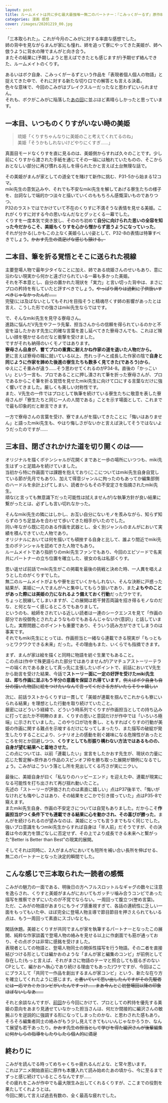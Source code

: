 ```yaml
---
layout: post
title: ルームメイトは共に歩む最大最強唯一無二のパートナー：『こみっくがーるず』原作88話
categories: 漫画 感想
cover: /images/20201219_00.jpg
---
```


「三本取られた」。これが今月のこみがに対する率直な感想でした。  
姉の背中を見ながらまんが家にも憧れ、姉を追って寮にやってきた美姫が、姉へ倣うように背水の陣でまんがと向き合う。  
またその結果に(予期しようと思えばできたとも感じますが)予期せず絡んできた、ルームメイトのくりす。  

あるいはボク自身、こみっくがーるずという作品を「表現者個人個人の物語」と捉えてきた中で、それに対する新たな切り口での解答とも言える決着。  
色々な意味で、今回のこみがはブレイクスルーだったなと思わずにいられません。  
それも、ボクがこみがに陥落した[あの回][Ref1]に並ぶほど素晴らしかったと思っています。

## 一本目、いつものくりすがいない時の美姫

> 琉姫「くりすちゃんなりに美姫のこと考えてくれてるのね」  
美姫「そうかもしれないけどやりにくすぎ……」

真面目モードなくりすを直に見るのは、美姫側からすれば久々のことです。少し前にくりすから渡された手紙を通じてその一端には触れていたものの、そこからおとなしい部分に再び慣れる兆しを得られたかと言えば土台無理な話で。

その美姫がまんが家としての道全てを賭けて新作に挑む、P31-5から始まる12コマ。  
miki先生の意気込みや、それでも不安なmiki先生を解してあげる寮生たちの様子を、台詞なしで端的かつ淡々と描いていくのももちろん感慨深いものでありつつ、  
P32のラストではでかけていて不在のくりすに不満そうな表情を見せる美姫。これがくりすに対する今の思いなんだなとグッとくる一幕でした。  
くりすを一度本気で突き放し、そののち初めて**自分に向けられた思いの全容を知った今だからこそ、美姫もくりすを心から憎からず思うようになっていった**。  
それが分かる(しかもこの上なく美姫らしい)姿として、P32-8の表情は特筆すべきでしょう。~~かおす先生の満足げな感じも頷ける。~~

## 二本目、筆を折る覚悟とそこに送られた視線

主要登場人物で最年少タイなことに加え、姉である琉姫さんのせいもあり、意に沿わない現実から何かと遠ざけられている一幕も多かった美姫。  
それを不本意とし、自分の置かれた現状を「実力」と言い切った背中は、まさにプロの矜持を有していたと評すべきでしょう。~~やっぱり周りは過剰に子供扱いすべきじゃなかったんだ……~~  
完璧(には及ばないとしてもそれ)を目指そうと精魂尽くす姉の影響があったとは言え、こうした形での強さはmiki先生ならではです。

で、そんなmiki先生を見守る寮母さん。  
進路に悩んだV先生やフーラ先輩、担当さんからの信頼を得られているのかと不安を溢したかおす先生に的確な言葉を差し延べてきた寮母さんでも、これほど険しい顔を覗かせるのだなと衝撃を受けました。  
ですがそれも納得のいくモノではあります。  
**寮母さん自身が、嘗てプロの重責に耐えかね作家の道を退いた人物だから。**  
更に言えば寮母の職に就いている以上、売れっ子へと成長した作家の陰で**自身と同じように作家を諦めた後進の寮生たちも数多く見てきた(であろう)から**。  
ゆえにこそ重みが違う……そう思わせてくれるのがP34-8。直後の「かっこいい」という一言も、プロであることに押し潰されて筆を折った寮母さんが、プロであるからこそ筆を折る覚悟を見せたmiki先生に向けて口にする言葉なだけに強く響いてきました。厳しくも美しい対称性です。  
また、V先生の一件ではプロとして執筆を続けている寮生たちに敬意を表した寮母さんが「寮生たちと同じ一人の人間である」ことを示す場面として、これまでで最も印象的だと断言できます。

一方で寮母さんの言葉を受け、寮でまんがを描いてきたことに「悔いはありません」と語ったmiki先生も、やはり悔しさがないかと言えば決してそうではないようだったのですが……

## 三本目、閉ざされかけた道を切り開くのは――

オリジナルを描くポテンシャルが花開くまであと一歩の場所にいつつも、miki先生はずっと足踏みを続けていました。  
当初から特に作画面では課題を抱えており(ここについてはmiki先生自身自覚している節が先月でもあり)、加えて得意ジャンルに拘ったのもあってか編集部側のハードルを余計上げてしまい、読者からもその不安定さを指摘されたmiki先生。  
頑な(と言っても無意識下だった可能性は拭えませんが)な執筆方針が良い結果に繋がったとは、必ずしも言い切れなかった。

そんなmiki先生の隣にはしかし、お互い自分にないモノを羨みながら、知らず知らずのうち足並みを合わせて歩いてきた相手がいたのでした。  
同い年ながら既に花のある作画を武器とし、全く別ジャンルのまんがにおいて実績を積んできていた人物であり。  
オリジナルにおいては何を描いても頓挫する自身と比して、誰より間近でmiki先生のポテンシャルを認めてきた人物でもあり。  
ルームメイトであり指折りのmiki先生ファンでもあり、今回のエピソードで名実共にパートナーの立ち位置を確立した、彼女の名は私部くりす。

思い返せば前話でmiki先生がこの掲載を最後の挑戦と決めた時、一人異を唱えようとしたのがくりすでした。  
無二のルームメイトがよもや寮を出ていくかもしれない、そんな決断に戸惑った結果が、美姫に一人でまんがへと集中してもらう狙いであり、また**よもやのことがあった際には美姫の力になれるよう備えておく行動**だったワケです。  
ちょっと脱線してしまいますが、この展開は若干賛否両論を招き得るモノなのだな、と何となーく感じるところでもありまして。  
というのも、絵師をされている近しい読者は一連のシークエンスを見て「作画の部分でお役御免とされたようなものでもあるんじゃないか(意訳)」と話していました。実際問題このポイントも重要であり、そういう読み方ができてしまうのは事実です。  
それでもmiki先生にとっては、作画担当と一緒なら連載できる現実が「もっともっとワクワクできる未来」だった。その理由もまた、いくらでも指摘できます。

まず、まんが家は絵を描くと同時に物語を紡ぐ生業でもあること。  
この点は(作中で殊更語られた部分ではありませんが)アマチュアストーリーテラーの端くれである身として真っ先に主張したいポイントで、前話においてV先生から助言を受けた結果、今話で**ストーリー面に一定の好評を受けたmiki先生は、即ち作画に並ぶもう半分の意義を保証され得ています**。~~例えばボク自身も自分の描いた物語に絵をつけたいなんて言ってくださる方がいたらそりゃ嬉しい~~

次に、前話ラストからくりすは一貫して「美姫が連載を掴んでこれからも寮にいられる結果」を理想とした行動を取り続けていたこと。  
厳密にはどういう経緯で、どういう時系列でくりすが作画担当としての持ち込みに打って出たか不明瞭のまま、くりすの思いと意図だけが作中では「いろいろ極端」に示されていました。このやり口が功を奏し、ともすればくりすの行動が美姫の作画に関する難点を示唆するだけになってしまったり、また描写の破綻が発生したりすることにより、シナリオ上の感動を削ぐ雑味になる危険性があったところを何とか回避しつつ、**くりすとしても形振り構わない方法ではあるものの、自身が望む結果へと着地させた**。  
この点については、以前「連載したい」宣言をしたかおす先生が、現状の力量に応じた暫定解=原作あり作品のスピンオフ枠を勝ち取った展開が類例になるでしょう。こみがはこういう落とし所を見出してくる巧さが実にニクい。

最後に、美姫自身が曰く「私なりのハッピーエンド」を迎えた中、連載が現実になる可能性を打ち出されて再び揺れ動いたこと。  
先述の「ストーリーが評価されたのは素直に嬉しい」点はP37後半で、「悔いがなけれども悔やしさはあり、その結果をどこかで引き摺っていた」点はP35-8で窺えます。  
またmiki先生自身、作画の不安定さについては自覚もありました。だからこそ**作画担当がつく条件下でも連載できる結果に心を動かされ、その喜びが勝った**。まんがを続けられるのが望みなのは、美姫にとっても言うまでもなく同じでした。  
強いプロ意識をもつmiki先生からすれば自身は「半人前」だそうですが、その決着は今の実力を頭ごなしに否定せず、その上でより成長できる未来へと繋がった"Better is Better than Best"の現実的展開。

そしてそれは同時に、2人がまんがにおいても短所を補い合い長所を伸ばせる、無二のパートナーとなった決定的瞬間でした。

## こんな感じで三本取られた一読者の感慨

こみがの魅力の一面である、明後日の方へフルスロットルなギャグの数々に注意を逸らされ、くりすと美姫がまんがにおいてもガッチリ噛み合うコンビであった描写を推察できずにいたのが不覚でならない。一周回って腹立つ(誉め言葉)。  
ただ、こみがの物語があまりにもライブ感重視すぎて、各話の連続性に乏しい一面をもってもいた中、ほぼ完全に登場人物主導で節目節目を押さえられてもいる点は、もう一周回って素直にスゴいなとも。

閑話休題。美姫とくりすが共同でまんが家を執筆するパートナーとなったこの展開、純粋な作家談義で登場人物の絡みを見せる以上に作劇面でも筋が通っており、その点ボクは非常に感銘を受けました。  
表現者としての物語と、登場人物同士の関係性描写を行う物語。その二者を直接結びつける形としては編かおのような「まんが家と編集のコンビ」が前例として存在した(もっと言えば、それがまさに物語のテーマと照合しても揺るぎのないCPとして、編かおへ執心であり続ける理由でもあった)ワケですが、今回はここにプラスして「共同で一作品を創出するまんが家コンビ」という、新たな在り方を確立してくれたように感じます。~~と書いていて思い出したんですがその先駆者には一応マカミカコンビがいたんですっけ……まあ今んとこ初登場回以降の印象ほぼないしなあ……~~

それと余談なんですが、[前回][Ref2]から今回にかけて、プロとしての矜持を優先する美姫の意向をあまり見通せていなかった担当さんは、何だか間接的に編沢さんの敏腕ぶりを逆説的に強調する形になってしまったのかな、と思わされた感もあり。  
そろそろ編集者同士の絡みがもう少し見えてきてもいいんじゃなかろうか、なんて展望も若干あったり。~~かおす先生の担当として学びを得た編沢さんが後輩編集に何かしらの指導をしたりしたら個人的に満足~~

## 終わりに

こみがを読んでる時ってめちゃくちゃ疲れるんだよな、と常々思います。  
これはアニメ開始直前に原作も本腰入れて読み始めたあの頃から、今に至るまでずっと感じ続けているところなんですが……  
その疲れをこみが作中でも最大限生み出してくれるくりすが、ここまでの役割を果たしてくれようとは。  
今回に関して言えば過去有数の、全く最高な疲れでした。

[Ref1]: /2019-04-26-comic/
[Ref2]: https://fse.tw/Dyj7qAOy
